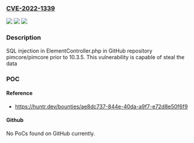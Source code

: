 ### [CVE-2022-1339](https://cve.mitre.org/cgi-bin/cvename.cgi?name=CVE-2022-1339)
![](https://img.shields.io/static/v1?label=Product&message=pimcore%2Fpimcore&color=blue)
![](https://img.shields.io/static/v1?label=Version&message=n%2Fa&color=blue)
![](https://img.shields.io/static/v1?label=Vulnerability&message=CWE-89%20Improper%20Neutralization%20of%20Special%20Elements%20used%20in%20an%20SQL%20Command&color=brighgreen)

### Description

SQL injection in ElementController.php in GitHub repository pimcore/pimcore prior to 10.3.5. This vulnerability is capable of steal the data

### POC

#### Reference
- https://huntr.dev/bounties/ae8dc737-844e-40da-a9f7-e72d8e50f6f9

#### Github
No PoCs found on GitHub currently.

